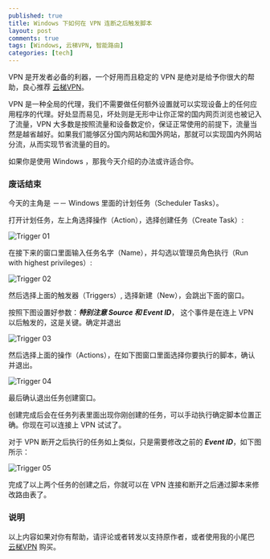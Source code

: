 ```yaml
---
published: true
title: Windows 下如何在 VPN 连断之后触发脚本
layout: post
comments: true
tags: [Windows, 云梯VPN, 智能路由]
categories: [tech]
---
```

VPN 是开发者必备的利器，一个好用而且稳定的 VPN 是绝对是给予你很大的帮助，良心推荐 [云梯VPN](http://igetvpn.com/?r=c8892698ee152ac1)。

VPN 是一种全局的代理，我们不需要做任何额外设置就可以实现设备上的任何应用程序的代理。好处显而易见，坏处则是无形中让你正常的国内网页浏览也被记入了流量，VPN 大多数是按照流量和设备数定价，保证正常使用的前提下，流量当然是越省越好。如果我们能够区分国内网站和国外网站，那就可以实现国内外网站分流，从而实现节省流量的目的。

如果你是使用 Windows ，那我今天介绍的办法或许适合你。

<!--more-->

### 废话结束

今天的主角是 －－ Windows 里面的计划任务（Scheduler Tasks）。

打开计划任务，左上角选择操作（Action），选择创建任务（Create Task）:

![Trigger 01](http://blog.zlxstar.me/images/trigger-01.png)

在接下来的窗口里面输入任务名字（Name），并勾选以管理员角色执行（Run with highest privileges）:

![Trigger 02](http://blog.zlxstar.me/images/trigger-02.png)

然后选择上面的触发器（Triggers）, 选择新建（New），会跳出下面的窗口。

按照下图设置好参数：***特别注意 Source 和 Event ID***， 这个事件是在连上 VPN 以后触发的，这是关键。确定并退出

![Trigger 03](http://blog.zlxstar.me/images/trigger-03.png)

然后选择上面的操作（Actions），在如下图窗口里面选择你要执行的脚本，确认并退出。

![Trigger 04](http://blog.zlxstar.me/images/trigger-04.png)

最后确认退出任务创建窗口。

创建完成后会在任务列表里面出现你刚创建的任务，可以手动执行确定脚本位置正确。你现在可以连接上 VPN 试试了。

对于 VPN 断开之后执行的任务如上类似，只是需要修改之前的 ***Event ID***，如下图所示：

![Trigger 05](http://blog.zlxstar.me/images/trigger-05.png)

完成了以上两个任务的创建之后，你就可以在 VPN 连接和断开之后通过脚本来修改路由表了。

### 说明

以上内容如果对你有帮助，请评论或者转发以支持原作者，或者使用我的小尾巴 [云梯VPN](http://igetvpn.com/?r=c8892698ee152ac1) 购买。
